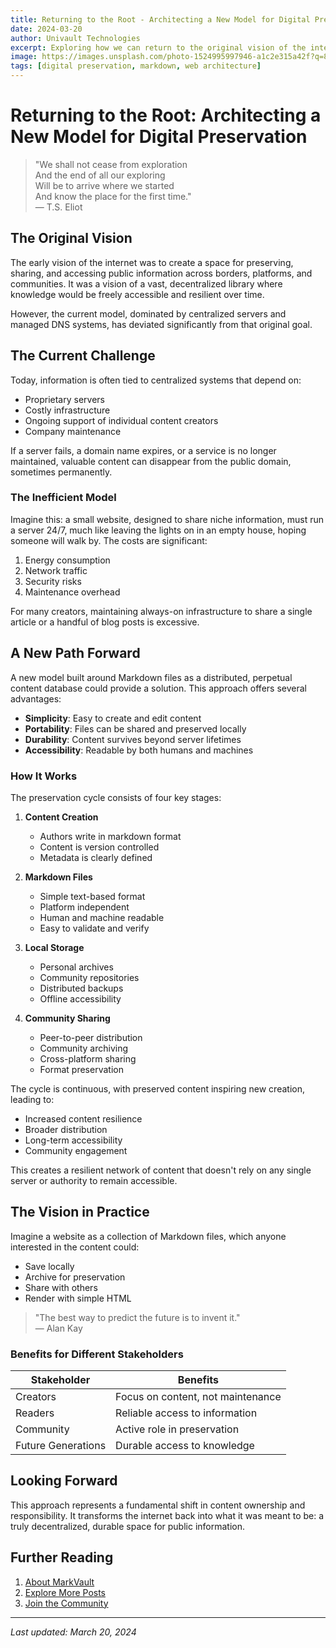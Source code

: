```yaml
---
title: Returning to the Root - Architecting a New Model for Digital Preservation
date: 2024-03-20
author: Univault Technologies 
excerpt: Exploring how we can return to the original vision of the internet as a decentralized library of knowledge through markdown-based content preservation.
image: https://images.unsplash.com/photo-1524995997946-a1c2e315a42f?q=80&w=1920&auto=format&fit=crop
tags: [digital preservation, markdown, web architecture]
---
```


# Returning to the Root: Architecting a New Model for Digital Preservation

> "We shall not cease from exploration  
> And the end of all our exploring  
> Will be to arrive where we started  
> And know the place for the first time."  
> — T.S. Eliot

## The Original Vision

The early vision of the internet was to create a space for preserving, sharing, and accessing public information across borders, platforms, and communities. It was a vision of a vast, decentralized library where knowledge would be freely accessible and resilient over time.

However, the current model, dominated by centralized servers and managed DNS systems, has deviated significantly from that original goal.

## The Current Challenge

Today, information is often tied to centralized systems that depend on:
- Proprietary servers
- Costly infrastructure
- Ongoing support of individual content creators
- Company maintenance

If a server fails, a domain name expires, or a service is no longer maintained, valuable content can disappear from the public domain, sometimes permanently.

### The Inefficient Model

Imagine this: a small website, designed to share niche information, must run a server 24/7, much like leaving the lights on in an empty house, hoping someone will walk by. The costs are significant:

1. Energy consumption
2. Network traffic
3. Security risks
4. Maintenance overhead

For many creators, maintaining always-on infrastructure to share a single article or a handful of blog posts is excessive.

## A New Path Forward

A new model built around Markdown files as a distributed, perpetual content database could provide a solution. This approach offers several advantages:

- **Simplicity**: Easy to create and edit content
- **Portability**: Files can be shared and preserved locally
- **Durability**: Content survives beyond server lifetimes
- **Accessibility**: Readable by both humans and machines

### How It Works

The preservation cycle consists of four key stages:

1. **Content Creation**
   - Authors write in markdown format
   - Content is version controlled
   - Metadata is clearly defined

2. **Markdown Files**
   - Simple text-based format
   - Platform independent
   - Human and machine readable
   - Easy to validate and verify

3. **Local Storage**
   - Personal archives
   - Community repositories
   - Distributed backups
   - Offline accessibility

4. **Community Sharing**
   - Peer-to-peer distribution
   - Community archiving
   - Cross-platform sharing
   - Format preservation

The cycle is continuous, with preserved content inspiring new creation, leading to:
- Increased content resilience
- Broader distribution
- Long-term accessibility
- Community engagement

This creates a resilient network of content that doesn't rely on any single server or authority to remain accessible.

## The Vision in Practice

Imagine a website as a collection of Markdown files, which anyone interested in the content could:
- Save locally
- Archive for preservation
- Share with others
- Render with simple HTML

> "The best way to predict the future is to invent it."  
> — Alan Kay

### Benefits for Different Stakeholders

| Stakeholder | Benefits |
|-------------|----------|
| Creators | Focus on content, not maintenance |
| Readers | Reliable access to information |
| Community | Active role in preservation |
| Future Generations | Durable access to knowledge |

## Looking Forward

This approach represents a fundamental shift in content ownership and responsibility. It transforms the internet back into what it was meant to be: a truly decentralized, durable space for public information.

## Further Reading

1. [About MarkVault](#/about)
2. [Explore More Posts](#/posts)
3. [Join the Community](#/contact)

---

*Last updated: March 20, 2024*
